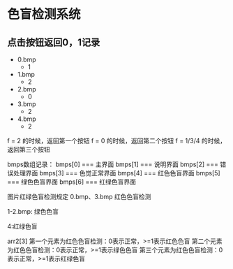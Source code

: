# 色盲检测系统

## 点击按钮返回0，1记录

- 0.bmp
	+ 1
- 1.bmp
	+ 2
- 2.bmp
	+ 0
- 3.bmp
	+ 2
- 4.bmp
	+ 2

f = 2 的时候，返回第一个按钮
f = 0 的时候，返回第二个按钮
f = 1/3/4 的时候，返回第三个按钮

bmps数组记录：
bmps[0] === 主界面
bmps[1] === 说明界面
bmps[2] === 错误处理界面
bmps[3] === 色觉正常界面
bmps[4] === 红色色盲界面
bmps[5] === 绿色色盲界面
bmps[6] === 红绿色盲界面


图片红绿色盲检测规定
0.bmp、3.bmp 红色色盲检测

1-2.bmp: 绿色色盲

4:红绿色盲

arr2[3]
	第一个元素为红色色盲检测：0表示正常，>=1表示红色色盲
	第二个元素为红色色盲检测：0表示正常，>=1表示绿色色盲
	第三个元素为红色色盲检测：0表示正常，>=1表示红绿色盲